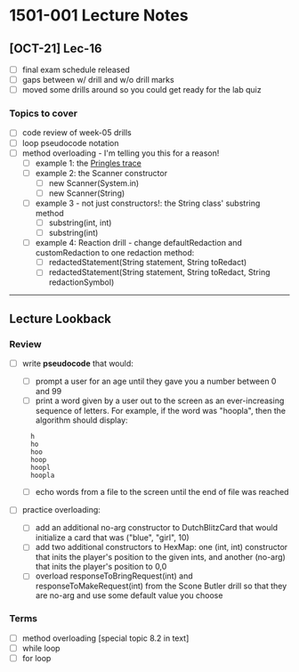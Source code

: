 # 1501-001 Lecture Notes

## [OCT-21] Lec-16

- [ ] final exam schedule released
- [ ] gaps between w/ drill and w/o drill marks
- [ ] moved some drills around so you could get ready for the lab quiz

### Topics to cover

- [ ] code review of week-05 drills
- [ ] loop pseudocode notation
- [ ] method overloading - I'm telling you this for a reason!
  - [ ] example 1: the [Pringles trace](https://docs.google.com/document/d/1L0LSt4es4uQ4qIdRLSWJpFv1lKqRsRTmZhV1PhAcqLw/edit?usp=sharing)
  - [ ] example 2: the Scanner constructor
    - [ ] new Scanner(System.in)
    - [ ] new Scanner(String)
  - [ ] example 3 - not just constructors!: the String class' substring method
    - [ ] substring(int, int)
    - [ ] substring(int)
  - [ ] example 4: Reaction drill - change defaultRedaction and customRedaction to one redaction method:
    - [ ] redactedStatement(String statement, String toRedact)
    - [ ] redactedStatement(String statement, String toRedact, String redactionSymbol)

---

## Lecture Lookback

### Review

- [ ] write **pseudocode** that would:

  - [ ] prompt a user for an age until they gave you a number between 0 and 99
  - [ ] print a word given by a user out to the screen as an ever-increasing sequence of letters. For example, if the word was "hoopla", then the algorithm should display:

  ```text
    h
    ho
    hoo
    hoop
    hoopl
    hoopla
  ```

  - [ ] echo words from a file to the screen until the end of file was reached

- [ ] practice overloading:
  - [ ] add an additional no-arg constructor to DutchBlitzCard that would initialize a card that was ("blue", "girl", 10)
  - [ ] add two additional constructors to HexMap: one (int, int) constructor that inits the player's position to the given ints, and another (no-arg) that inits the player's position to 0,0
  - [ ] overload responseToBringRequest(int) and responseToMakeRequest(int) from the Scone Butler drill so that they are no-arg and use some default value you choose

### Terms

- [ ] method overloading [special topic 8.2 in text]
- [ ] while loop
- [ ] for loop
